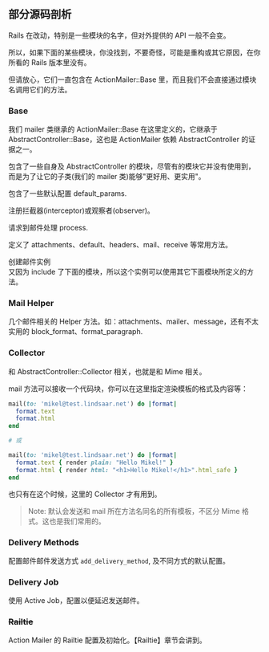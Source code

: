 ## 部分源码剖析

Rails 在改动，特别是一些模块的名字，但对外提供的 API 一般不会变。

所以，如果下面的某些模块，你没找到，不要奇怪，可能是重构或其它原因，在你所看的 Rails 版本里没有。

但请放心，它们一直包含在 ActionMailer::Base 里，而且我们不会直接通过模块名调用它们的方法。

### Base

我们 mailer 类继承的 ActionMailer::Base 在这里定义的，它继承于 AbstractController::Base，这也是 ActionMailer 依赖 AbstractController 的证据之一。

包含了一些自身及 AbstractController 的模块，尽管有的模块它并没有使用到，而是为了让它的子类(我们的 mailer 类)能够"更好用、更实用"。

包含了一些默认配置 default_params.

注册拦截器(interceptor)或观察者(observer)。

请求到邮件处理 process.

定义了 attachments、default、headers、mail、receive 等常用方法。

创建邮件实例  
又因为 include 了下面的模块，所以这个实例可以使用其它下面模块所定义的方法。

### Mail Helper

几个邮件相关的 Helper 方法。如：attachments、mailer、message，还有不太实用的 block_format、format_paragraph.

### Collector

和 AbstractController::Collector 相关，也就是和 Mime 相关。

mail 方法可以接收一个代码块，你可以在这里指定渲染模板的格式及内容等：

```ruby
mail(to: 'mikel@test.lindsaar.net') do |format|
  format.text
  format.html
end

# 或

mail(to: 'mikel@test.lindsaar.net') do |format|
  format.text { render plain: "Hello Mikel!" }
  format.html { render html: "<h1>Hello Mikel!</h1>".html_safe }
end
```

也只有在这个时候，这里的 Collector 才有用到。

> Note: 默认会发送和 mail 所在方法名同名的所有模板，不区分 Mime 格式。这也是我们常用的。

### Delivery Methods

配置邮件邮件发送方式 `add_delivery_method`, 及不同方式的默认配置。

### Delivery Job

使用 Active Job，配置以便延迟发送邮件。

### ~~Railtie~~

Action Mailer 的 Railtie 配置及初始化。【Railtie】章节会讲到。
